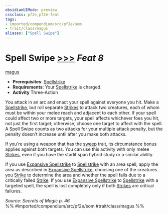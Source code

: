 ```yaml
---
obsidianUIMode: preview
cssclass: pf2e,pf2e-feat
tags:
- imported/compendium/src/pf2e/som
- trait/class/magus
aliases: ["Spell Swipe"]
---
```

# Spell Swipe  [>>>](chapter-9-playing-the-game.md#Actions "Three-Action") *Feat 8*  
[magus](rules/traits/magus-som.md)  

- **Prerequisites**: [Spellstrike](spellstrike-som.md)
- **Requirements**: Your [Spellstrike](spellstrike-som.md) is charged.
- **Activity** Three-Action

You attack in an arc and enact your spell against everyone you hit. Make a [Spellstrike](spellstrike-som.md), but roll separate [Strikes](strike.md) to attack two creatures, each of whom must be within your melee reach and adjacent to each other. If your spell could affect two or more targets, your spell affects whichever foes you hit, not just the first target; otherwise, choose one target to affect with the spell. A Spell Swipe counts as two attacks for your multiple attack penalty, but the penalty doesn't increase until after you make both attacks.

If you're using a weapon that has the [sweep](sweep.md) trait, its circumstance bonus applies against both targets. You can use this activity with only melee [Strikes](strike.md), even if you have the starlit span hybrid study or a similar ability.

If you use [Expansive Spellstrike](expansive-spellstrike-som.md) to [Spellstrike](spellstrike-som.md) with an area spell, apply the area as described in [Expansive Spellstrike](expansive-spellstrike-som.md), choosing one of the creatures you [Strike](strike.md) to determine the area and whether the spell fails due to a critically failed [Strike](strike.md). If you use [Expansive Spellstrike](expansive-spellstrike-som.md) to [Spellstrike](spellstrike-som.md) with a targeted spell, the spell is lost completely only if both [Strikes](strike.md) are critical failures.

*Source: Secrets of Magic p. 46*  
%% #imported/compendium/src/pf2e/som #trait/class/magus %%